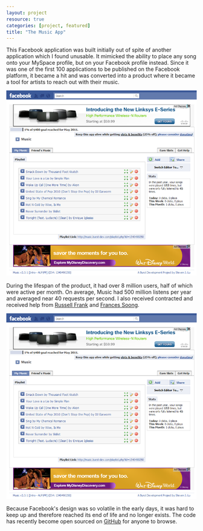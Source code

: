 ```yaml
---
layout: project
resource: true
categories: [project, featured]
title: "The Music App"
---
```


This Facebook application was built initially out of spite of another application which I found unusable. It mimicked the ability to place any song onto your MySpace profile, but on your Facebook profile instead. Since it was one of the first 100 applications to be published on the Facebook platform, it became a hit and was converted into a product where it became a tool for artists to reach out with their music.

![screenshot](screenshot-1.png)

During the lifespan of the product, it had over 8 million users, half of which were active per month. On average, Music had 500 million listens per year and averaged near 40 requests per second. I also received contracted and received help from [Russell Frank](http://russfrank.us) and [Frances Soong](http://francessoong.com).

![screenshot](screenshot-2.png)

Because Facebook's design was so volatile in the early days, it was hard to keep up and therefore reached its end of life and no longer exists. The code has recently become open sourced on [GitHub](https://github.com/burstdev/fb-music-app) for anyone to browse.